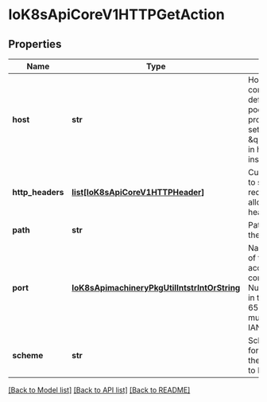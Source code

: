 # IoK8sApiCoreV1HTTPGetAction

## Properties
Name | Type | Description | Notes
------------ | ------------- | ------------- | -------------
**host** | **str** | Host name to connect to, defaults to the pod IP. You probably want to set \&quot;Host\&quot; in httpHeaders instead. | [optional] 
**http_headers** | [**list[IoK8sApiCoreV1HTTPHeader]**](IoK8sApiCoreV1HTTPHeader.md) | Custom headers to set in the request. HTTP allows repeated headers. | [optional] 
**path** | **str** | Path to access on the HTTP server. | [optional] 
**port** | [**IoK8sApimachineryPkgUtilIntstrIntOrString**](IoK8sApimachineryPkgUtilIntstrIntOrString.md) | Name or number of the port to access on the container. Number must be in the range 1 to 65535. Name must be an IANA_SVC_NAME. | 
**scheme** | **str** | Scheme to use for connecting to the host. Defaults to HTTP. | [optional] 

[[Back to Model list]](../README.md#documentation-for-models) [[Back to API list]](../README.md#documentation-for-api-endpoints) [[Back to README]](../README.md)


